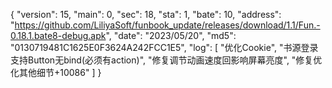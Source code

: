 {
    "version": 15,
    "main": 0,
    "sec": 18,
    "sta": 1,
    "bate": 10,
    "address": "https://github.com/LiliyaSoft/funbook_update/releases/download/1.1/Fun.-0.18.1.bate8-debug.apk",
    "date": "2023/05/20",
    "md5": "0130719481C1625E0F3624A242FCC1E5",
    "log": [
        "优化Cookie",
        "书源登录支持Button无bind(必须有action)",
        "修复调节动画速度回影响屏幕亮度",
        "修复优化其他细节+10086"
    ]
}

